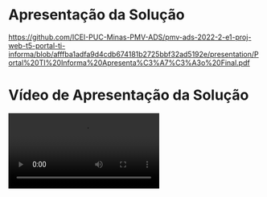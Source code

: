 # Apresentação da Solução
https://github.com/ICEI-PUC-Minas-PMV-ADS/pmv-ads-2022-2-e1-proj-web-t5-portal-ti-informa/blob/afffba1adfa9d4cdb674181b2725bbf32ad5192e/presentation/Portal%20TI%20Informa%20Apresenta%C3%A7%C3%A3o%20Final.pdf

# Vídeo de Apresentação  da Solução
![Vídeo de Apresentação  da Solução](https://github.com/ICEI-PUC-Minas-PMV-ADS/pmv-ads-2022-2-e1-proj-web-t5-portal-ti-informa/blob/main/presentation/V%C3%ADdeo%20Apresenta%C3%A7%C3%A3o%20Portal%20TI.mp4)
